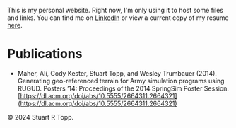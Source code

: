 This is my personal website. Right now, I'm only using it to host some files and links. You can find me on [LinkedIn](https://linkedin.com/in/stutopp) or view a current copy of my resume [here](stutopp.net/resume/stuart_topp_resume.pdf).
# Publications
- Maher, Ali, Cody Kester, Stuart Topp, and Wesley Trumbauer (2014). Generating geo-referenced terrain for Army simulation programs using RUGUD. Posters ’14: Proceedings of the 2014 SpringSim Poster Session. [https://dl.acm.org/doi/abs/10.5555/2664311.2664321](https://dl.acm.org/doi/abs/10.5555/2664311.2664321)

&copy; 2024 Stuart R Topp.
